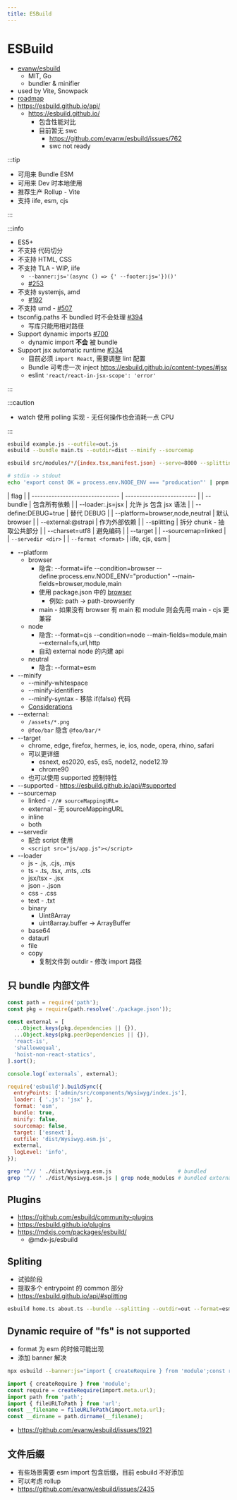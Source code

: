 ```yaml
---
title: ESBuild
---
```


# ESBuild

- [evanw/esbuild](https://github.com/evanw/esbuild)
  - MIT, Go
  - bundler & minifier
- used by Vite, Snowpack
- [roadmap](https://esbuild.github.io/faq/#upcoming-roadmap)
- https://esbuild.github.io/api/
  - https://esbuild.github.io/
    - 包含性能对比
    - 目前暂无 swc
      - https://github.com/evanw/esbuild/issues/762
      - swc not ready

:::tip

- 可用来 Bundle ESM
- 可用来 Dev 时本地使用
- 推荐生产 Rollup - Vite
- 支持 iife, esm, cjs

:::

:::info

- ES5+
- 不支持 代码切分
- 不支持 HTML, CSS
- 不支持 TLA - WIP, iife
  - `--banner:js='(async () => {' --footer:js='})()'`
  - [#253](https://github.com/evanw/esbuild/issues/253)
- 不支持 systemjs, amd
  - [#192](https://github.com/evanw/esbuild/issues/192)
- 不支持 umd - [#507](https://github.com/evanw/esbuild/issues/507)
- tsconfig.paths 不 bundled 时不会处理 [#394](https://github.com/evanw/esbuild/issues/394)
  - 写库只能用相对路径
- Support dynamic imports [#700](https://github.com/evanw/esbuild/issues/700)
  - dynamic import **不会** 被 bundle
- Support jsx automatic runtime [#334](https://github.com/evanw/esbuild/issues/334)
  - 目前必须 `import React`, 需要调整 lint 配置
  - Bundle 可考虑一次 inject https://esbuild.github.io/content-types/#jsx
  - eslint `'react/react-in-jsx-scope': 'error'`

:::

:::caution

- watch 使用 polling 实现 - 无任何操作也会消耗一点 CPU

:::

```bash
esbuild example.js --outfile=out.js
esbuild --bundle main.ts --outdir=dist --minify --sourcemap

esbuild src/modules/*/{index.tsx,manifest.json} --serve=8000 --splitting --outdir=out --format=esm --bundle --charset=utf8 --target=chrome90 --sourcemap --minify

# stdin -> stdout
echo 'export const OK = process.env.NODE_ENV === "producation"' | pnpm exec esbuild --format=esm
```

| flag                            |
| ------------------------------- | ------------------------- |
| --bundle                        | 包含所有依赖              |
| --loader:.js=jsx                | 允许 js 包含 jsx 语法     |
| --define:DEBUG=true             | 替代 DEBUG                |
| --platform=browser,node,neutral | 默认 browser              |
| --external:@strapi              | 作为外部依赖              |
| --splitting                     | 拆分 chunk - 抽取公共部分 |
| --charset=utf8                  | 避免编码                  |
| --target                        |
| --sourcemap=linked              |
| `--servedir <dir>`              |
| `--format <format>`             | iife, cjs, esm            |

- --platform
  - browser
    - 隐含: --format=iife --condition=browser --define:process.env.NODE_ENV="production" --main-fields=browser,module,main
    - 使用 package.json 中的 [browser](https://gist.github.com/defunctzombie/4339901/49493836fb873ddaa4b8a7aa0ef2352119f69211)
      - 例如: path -> path-browserify
    - main - 如果没有 browser 有 main 和 module 则会先用 main - cjs 更兼容
  - node
    - 隐含: --format=cjs --condition=node --main-fields=module,main --external=fs,url,http
    - 自动 external node 的内建 api
  - neutral
    - 隐含: --format=esm
- --minify
  - --minify-whitespace
  - --minify-identifiers
  - --minify-syntax - 移除 if(false) 代码
  - [Considerations](https://esbuild.github.io/api/#minify-considerations)
- --external:
  - `/assets/*.png`
  - `@foo/bar` 隐含 `@foo/bar/*`
- --target
  - chrome, edge, firefox, hermes, ie, ios, node, opera, rhino, safari
  - 可以更详细
    - esnext, es2020, es5, es5, node12, node12.19
    - chrome90
  - 也可以使用 supported 控制特性
- --supported - https://esbuild.github.io/api/#supported
- --sourcemap
  - linked - `//# sourceMappingURL=`
  - external - 无 sourceMappingURL
  - inline
  - both
- --servedir
  - 配合 script 使用
  - `<script src="js/app.js"></script>`
- --loader
  - js - .js, .cjs, .mjs
  - ts - .ts, .tsx, .mts, .cts
  - jsx/tsx - .jsx
  - json - .json
  - css - .css
  - text - .txt
  - binary
    - Uint8Array
    - uint8array.buffer -> ArrayBuffer
  - base64
  - dataurl
  - file
  - copy
    - 复制文件到 outdir - 修改 import 路径

## 只 bundle 内部文件

```js title="build.cjs"
const path = require('path');
const pkg = require(path.resolve('./package.json'));

const external = [
  ...Object.keys(pkg.dependencies || {}),
  ...Object.keys(pkg.peerDependencies || {}),
  'react-is',
  'shallowequal',
  'hoist-non-react-statics',
].sort();

console.log(`externals`, external);

require('esbuild').buildSync({
  entryPoints: ['admin/src/components/Wysiwyg/index.js'],
  loader: { '.js': 'jsx' },
  format: 'esm',
  bundle: true,
  minify: false,
  sourcemap: false,
  target: ['esnext'],
  outfile: 'dist/Wysiwyg.esm.js',
  external,
  logLevel: 'info',
});
```

```bash
grep '^// ' ./dist/Wysiwyg.esm.js                     # bundled
grep '^// ' ./dist/Wysiwyg.esm.js | grep node_modules # bundled externals
```

## Plugins

- https://github.com/esbuild/community-plugins
- https://esbuild.github.io/plugins
- https://mdxjs.com/packages/esbuild/
  - @mdx-js/esbuild

## Spliting

- 试验阶段
- 提取多个 entrypoint 的 common 部分
- https://esbuild.github.io/api/#splitting

```bash
esbuild home.ts about.ts --bundle --splitting --outdir=out --format=esm
```

## Dynamic require of "fs" is not supported

- format 为 esm 的时候可能出现
- 添加 banner 解决

```bash
npx esbuild --banner:js="import { createRequire } from 'module';const require = createRequire(import.meta.url);import path from 'path';import { fileURLToPath } from 'url';const __filename = fileURLToPath(import.meta.url);const __dirname = path.dirname(__filename);"
```

```ts
import { createRequire } from 'module';
const require = createRequire(import.meta.url);
import path from 'path';
import { fileURLToPath } from 'url';
const __filename = fileURLToPath(import.meta.url);
const __dirname = path.dirname(__filename);
```

- https://github.com/evanw/esbuild/issues/1921

## 文件后缀

- 有些场景需要 esm import 包含后缀，目前 esbuild 不好添加
- 可以考虑 rollup
- https://github.com/evanw/esbuild/issues/2435

